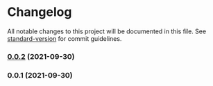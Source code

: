 # Changelog

All notable changes to this project will be documented in this file. See [standard-version](https://github.com/conventional-changelog/standard-version) for commit guidelines.

### [0.0.2](https://github.com/ckapps/angular-components/compare/v0.0.1...v0.0.2) (2021-09-30)

### 0.0.1 (2021-09-30)
